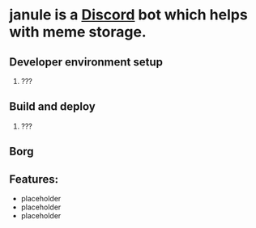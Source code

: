 # **janule** is a [Discord](https://discord.com/) bot which helps with meme storage.

## Developer environment setup

1. ???

## Build and deploy

1. ???

## Borg

## Features:
* placeholder
* placeholder
* placeholder
